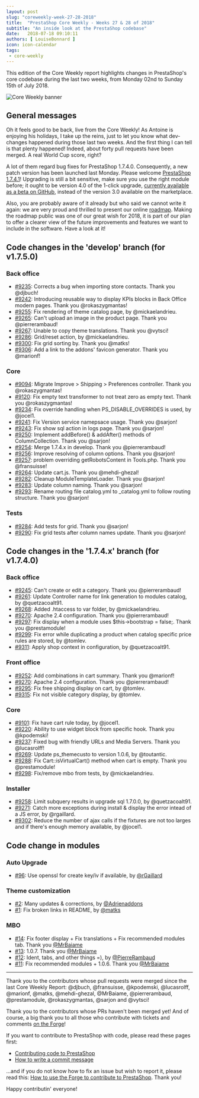 ```yaml
---
layout: post
slug: "coreweekly-week-27-28-2018"
title:  "PrestaShop Core Weekly - Weeks 27 & 28 of 2018"
subtitle: "An inside look at the PrestaShop codebase"
date:   2018-07-18 09:10:11
authors: [ LouiseBonnard ]
icon: icon-calendar
tags:
 - core-weekly
---
```


This edition of the Core Weekly report highlights changes in PrestaShop's core codebase during the last two weeks, from Monday 02nd to Sunday 15th of July 2018.

![Core Weekly banner](/assets/images/2017/04/core_weekly_banner.jpg)


## General messages

Oh it feels good to be back, live from the Core Weekly! As Antoine is enjoying his holidays, I take up the reins, just to let you know what dev-changes happened during those last two weeks. And the first thing I can tell is that plenty happened! Indeed, about forty pull requests have been merged. A real World Cup score, right?

A lot of them regard bug fixes for PrestaShop 1.7.4.0. Consequently, a new patch version has been launched last Monday. Please welcome [PrestaShop 1.7.4.1](http://build.prestashop.com/news/prestashop-1-7-4-1-maintenance-release)! Upgrading is still a bit sensitive, make sure you use the right module before; it ought to be version 4.0 of the 1-click upgrade, <a href="https://github.com/PrestaShop/autoupgrade/releases/download/v4.0.0-beta.3/autoupgrade-v4.0.0-beta.3.zip">currently available as a beta on GitHub</a>, instead of the version 3.0 available on the marketplace.

Also, you are probably aware of it already but who said we cannot write it again: we are very proud and thrilled to present our online [roadmap](https://github.com/PrestaShop/PrestaShop/projects/1). Making the roadmap public was one of our great wish for 2018, it is part of our plan to offer a clearer view of the future improvements and features we want to include in the software. Have a look at it!


## Code changes in the 'develop' branch (for v1.7.5.0)

### Back office

* [#9235](https://github.com/PrestaShop/PrestaShop/pull/9235): Corrects a bug when importing store contacts. Thank you @djbuch!
* [#9242](https://github.com/PrestaShop/PrestaShop/pull/9242): Introducing reusable way to display KPIs blocks in Back Office modern pages. Thank you @rokaszygmantas!
* [#9255](https://github.com/PrestaShop/PrestaShop/pull/9255): Fix rendering of theme catalog page, by @mickaelandrieu.
* [#9265](https://github.com/PrestaShop/PrestaShop/pull/9265): Can't upload an image in the product page. Thank you @pierrerambaud!
* [#9267](https://github.com/PrestaShop/PrestaShop/pull/9267): Unable to copy theme translations. Thank you @vytsci!
* [#9286](https://github.com/PrestaShop/PrestaShop/pull/9286): Grid/reset action, by @mickaelandrieu.
* [#9300](https://github.com/PrestaShop/PrestaShop/pull/9300): Fix grid sorting by. Thank you @matks!
* [#9306](https://github.com/PrestaShop/PrestaShop/pull/9306): Add a link to the addons' favicon generator. Thank you @marionf!


### Core

* [#9094](https://github.com/PrestaShop/PrestaShop/pull/9094): Migrate Improve > Shipping > Preferences controller. Thank you @rokaszygmantas!
* [#9120](https://github.com/PrestaShop/PrestaShop/pull/9120): Fix empty text transformer to not treat zero as empty text. Thank you @rokaszygmantas!
* [#9234](https://github.com/PrestaShop/PrestaShop/pull/9234): Fix override handling when PS_DISABLE_OVERRIDES is used, by @jocel1.
* [#9241](https://github.com/PrestaShop/PrestaShop/pull/9241): Fix Version service namepsace usage. Thank you @sarjon!
* [#9243](https://github.com/PrestaShop/PrestaShop/pull/9243): Fix show sql action in logs page. Thank you @sarjon!
* [#9250](https://github.com/PrestaShop/PrestaShop/pull/9250): Implement addBefore() & addAfter() methods of ColumnCollection. Thank you @sarjon!
* [#9254](https://github.com/PrestaShop/PrestaShop/pull/9254): Merge 1.7.4.x in develop. Thank you @pierrerambaud!
* [#9256](https://github.com/PrestaShop/PrestaShop/pull/9256): Improve resolving of column options. Thank you @sarjon!
* [#9257](https://github.com/PrestaShop/PrestaShop/pull/9257): problem overriding getRobotsContent in Tools.php. Thank you @fransuisse!
* [#9264](https://github.com/PrestaShop/PrestaShop/pull/9264): Update cart.js. Thank you @mehdi-ghezal!
* [#9282](https://github.com/PrestaShop/PrestaShop/pull/9282): Cleanup ModuleTemplateLoader. Thank you @sarjon!
* [#9283](https://github.com/PrestaShop/PrestaShop/pull/9283): Update column naming. Thank you @sarjon!
* [#9293](https://github.com/PrestaShop/PrestaShop/pull/9293): Rename routing file catalog.yml to _catalog.yml to follow routing structure. Thank you @sarjon!


### Tests

* [#9284](https://github.com/PrestaShop/PrestaShop/pull/9284): Add tests for grid. Thank you @sarjon!
* [#9290](https://github.com/PrestaShop/PrestaShop/pull/9290): Fix grid tests after column names update. Thank you @sarjon!


## Code changes in the '1.7.4.x' branch (for v1.7.4.0)

### Back office

* [#9245](https://github.com/PrestaShop/PrestaShop/pull/9245): Can't create or edit a category. Thank you @pierrerambaud!
* [#9261](https://github.com/PrestaShop/PrestaShop/pull/9261): Update Controller name for link generation to modules catalog, by @quetzacoalt91.
* [#9268](https://github.com/PrestaShop/PrestaShop/pull/9268): Added .htaccess to var folder, by @mickaelandrieu.
* [#9270](https://github.com/PrestaShop/PrestaShop/pull/9270): Apache 2.4 configuration. Thank you @pierrerambaud!
* [#9297](https://github.com/PrestaShop/PrestaShop/pull/9297): Fix display when a module uses $this->bootstrap = false;. Thank you @prestamodule!
* [#9299](https://github.com/PrestaShop/PrestaShop/pull/9299): Fix error while duplicating a product when catalog specific price rules are stored, by @tomlev.
* [#9311](https://github.com/PrestaShop/PrestaShop/pull/9311): Apply shop context in configuration, by @quetzacoalt91.


### Front office

* [#9252](https://github.com/PrestaShop/PrestaShop/pull/9252): Add combinations in cart summary. Thank you @marionf!
* [#9270](https://github.com/PrestaShop/PrestaShop/pull/9270): Apache 2.4 configuration. Thank you @pierrerambaud!
* [#9295](https://github.com/PrestaShop/PrestaShop/pull/9295): Fix free shipping display on cart, by @tomlev.
* [#9315](https://github.com/PrestaShop/PrestaShop/pull/9315): Fix not visible category display, by @tomlev.


### Core

* [#9101](https://github.com/PrestaShop/PrestaShop/pull/9101): Fix have cart rule today, by @jocel1.
* [#9220](https://github.com/PrestaShop/PrestaShop/pull/9220): Ability to use widget block from specific hook. Thank you @kpodemski!
* [#9237](https://github.com/PrestaShop/PrestaShop/pull/9237): Fixed bug with friendly URLs and Media Servers. Thank you @lucasrolff!
* [#9269](https://github.com/PrestaShop/PrestaShop/pull/9269): Update ps_themecusto to version 1.0.6, by @toutantic.
* [#9288](https://github.com/PrestaShop/PrestaShop/pull/9288): Fix Cart::isVirtualCart() method when cart is empty. Thank you @prestamodule!
* [#9298](https://github.com/PrestaShop/PrestaShop/pull/9298): Fix/remove mbo from tests, by @mickaelandrieu.


### Installer

* [#9258](https://github.com/PrestaShop/PrestaShop/pull/9258): Limit subquery results in upgrade sql 1.7.0.0, by @quetzacoalt91.
* [#9271](https://github.com/PrestaShop/PrestaShop/pull/9271): Catch more exceptions during install & display the error intead of a JS error, by @rgaillard.
* [#9302](https://github.com/PrestaShop/PrestaShop/pull/9302): Reduce the number of ajax calls if the fixtures are not too larges and if there's enough memory available, by @jocel1.


## Code change in modules

### Auto Upgrade

* [#96](https://github.com/PrestaShop/autoupgrade/pull/96): Use openssl for create key/iv if available, by [@rGaillard](https://github.com/rGaillard)


### Theme customization

* [#2](https://github.com/PrestaShop/ps_themecusto/pull/2): Many updates & corrections, by [@Adrienaddons](https://github.com/Adrienaddons)
* [#1](https://github.com/PrestaShop/ps_themecusto/pull/1): Fix broken links in README, by [@matks](https://github.com/matks)


### MBO

* [#14](https://github.com/PrestaShop/ps_mbo/pull/14): Fix footer display + Fix translations + Fix recommended modules tab. Thank you [@MrBaiame](https://github.com/MrBaiame)
* [#13](https://github.com/PrestaShop/ps_mbo/pull/13): 1.0.7. Thank you [@MrBaiame](https://github.com/MrBaiame)
* [#12](https://github.com/PrestaShop/ps_mbo/pull/12): Ident, tabs, and other things =), by [@PierreRambaud](https://github.com/PierreRambaud)
* [#11](https://github.com/PrestaShop/ps_mbo/pull/11): Fix recommended modules + 1.0.6. Thank you [@MrBaiame](https://github.com/MrBaiame)


<hr />

Thank you to the contributors whose pull requests were merged since the last Core Weekly Report: @djbuch, @fransuisse, @kpodemski, @lucasrolff, @marionf, @matks, @mehdi-ghezal, @MrBaiame, @pierrerambaud, @prestamodule, @rokaszygmantas, @sarjon and @vytsci!

Thank you to the contributors whose PRs haven't been merged yet! And of course, a big thank you to all those who contribute with tickets and comments [on the Forge](http://forge.prestashop.com/)!

If you want to contribute to PrestaShop with code, please read these pages first:

 * [Contributing code to PrestaShop](http://doc.prestashop.com/display/PS16/Contributing+code+to+PrestaShop)
 * [How to write a commit message](http://doc.prestashop.com/display/PS16/How+to+write+a+commit+message)

...and if you do not know how to fix an issue but wish to report it, please read this: [How to use the Forge to contribute to PrestaShop](http://doc.prestashop.com/display/PS16/How+to+use+the+Forge+to+contribute+to+PrestaShop). Thank you!

Happy contributin' everyone!
